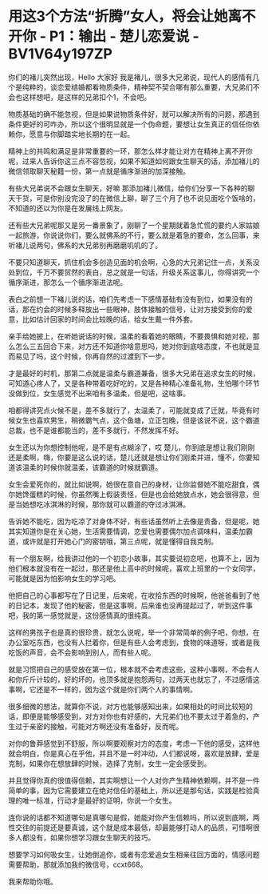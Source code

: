 # 用这3个方法“折腾”女人，将会让她离不开你 - P1：输出 - 楚儿恋爱说 - BV1V64y197ZP

你们的褚儿突然出现，Hello 大家好 我是褚儿，很多大兄弟说，现代人的感情有几个是纯粹的，谈恋爱结婚都看物质条件，精神契不契合哪有那么重要，大兄弟们不会也这样想吧，是这样的兄弟扣个1，不会吧。

物质基础的确不能忽视，但是如果说物质条件好，就可以解决所有的问题，那遇到条件更好的可咋办，所以这个很明显就是一个伪命题，要想让女生真正的信任你依赖你，愿意与你脚踏实地长期的在一起。

精神上的共鸣和满足是非常重要的一环，那怎么样才能让对方在精神上离不开你呢，过来人告诉你这三点不容忽视，如果不知道如何跟女生聊天的话，添加褚儿的微信领取聊天秘籍一份，第一点就是循序渐进的加深接触。

有些大兄弟说不会跟女生聊天，好嘛 那添加褚儿微信，给你们分享一下各种的聊天干货，可是你别没完没了的在微信上聊，聊了三个月了也不说见面吃个饭啥的，不知道的还以为你是在发展线上网友。

还有些大兄弟呢那又是另一番景象了，刚聊了一个星期就着急忙慌的要约人家姑娘一起旅游，你说说你们，要么就佛系的不行，要么就是着急的要命，怎么回事，来听褚儿说两句，佛系的大兄弟别再磨磨叽叽的了。

不要只知道聊天，抓住机会多创造见面的机会啊，心急的大兄弟记住一点，关系没处到位，千万不要贸然的表白，总之就是一句话，升级关系这事儿，你得讲究一个循序渐进，那怎么一个循序渐进法呢。

表白之前想一下褚儿说的话，咱们先考虑一下感情基础有没有到位，如果没有的话，那在约会的时候多释放出一些眼神，肢体接触的信号，让对方接受到你的爱意，比如估计回家的时间会比较晚的话，给女生戴一件外套。

亲手给她披上，在听她说话的时候，温柔的看着她的眼睛，不要畏惧和她对视，那么怎么三五回合下来，对方还不知道你啥意思吗，她对你到底啥态度，不也就是显而易见了吗，这个时候，你再自然的过渡到下一步。

才是最好的时机，那第二点就是温柔与霸道兼备，很多大兄弟在追求女生的时候，可知道心疼人了，又是各种带着吃好吃的，又是各种精心准备礼物，生怕哪个环节没做到位，女生感觉不出来咱有多温柔，但是吧，这啥事。

咱都得讲究点火候不是，差不多就行了，太温柔了，可能就变成了迁就，毕竟有时候女生也喜欢男生，稍微霸气点，这个鱼塘，立正包晚，但是该说不说，这个霸道总裁，也不是谁都能当的，差不多就行，不然发挥不好。

女生还以为你想控制他呢，是不是有点糊涂了，哎 楚儿，你到底是想让我们刚刚还是柔啊，嗨，你要是这么说的话，楚儿还就是想让你们刚柔并进，懂不，你要知道该温柔的时候你就温柔，该霸道的时候就霸道。

女生会爱死你的，就比如说啊，她很在意自己的身材，让你监督她不能吃甜食，偶尔她馋蛋糕的时候，你虽然嘴上假装责怪，但是也会给她放点水，她会很得意，但是当她想吃冰淇淋的时候，那你就可以霸道的夺过冰淇淋。

告诉她不能吃，因为吃凉了对身体不好，有些话虽然听上去像是责备，但是呢，她其实知道你是在关心她，生活需要情调，恋爱也需要偶尔加点调味料，温柔加霸道，或许就是打开她心门的密钥哦，第三点呢，就是懂得自我克制。

有一个朋友啊，给我讲过他的一个初恋小故事，其实要说初恋吧，也算不上，因为他们根本就没有在一起过，那还是他上高中的时候呢，喜欢上班里的一个女同学，可能就是因为怕影响女生的学习吧。

他把自己的心事都写在了日记里，后来呢，在收拾东西的时候啊，他爸爸看到了他的日记本，发现了他的秘密，但是这事啊，后来谁也没再提起过了，听到这件事吧，我的第一感觉就是，这份感情真的很纯真。

这样的男孩子也是真的很珍贵，就怎么说呢，举一个非常简单的例子吧，你想，在办公室吃东西，也没有人拦着你，但是有些人会考虑到，食物的味道呀，或者是我吃饭的声音，会不会影响到别人，而有些人呢。

就是习惯把自己的感受放在第一位，根本就不会考虑这些，这种小事啊，不会有人和你斤斤计较的，好的坏的，也顶多就是抱怨两句，过两天也就忘了，不过感情这事啊，它还是不一样的，因为这个就是你们两个人的事情啊。

很多细微的想法，就算你不说，对方也能够感知出来，如果相处的时间比较短的话，即便是能够感受到，对方对你也有好感的，大兄弟们也不要太过于着急的，产生过于亲密的接触，可能对方啊还没有准备好，反而呢。

对你的鲁莽感觉到不舒服，所以啊要观察对方的态度，考虑一下他的感受，这样他就会明白，你是真心在乎他，并且不是一时冲动，人们都说呀，喜欢是放肆，爱是克制，如果你在想放肆的时候，选择了克制，女生一定会感受到。

并且觉得你真的很值得信赖，其实啊想让一个人对你产生精神依赖啊，并不是一件简单的事，因为它需要建立在绝对信任的基础上，所以还是那句话，实践是检验真理的唯一标准，行动才是最好的证明，你说一个女生。

连你说的话都不知道哪句是真哪句是假，她能对你产生信赖吗，所以说到底啊，两性交往的前提还是要真诚，这个就是成本最低，却最能够打动人的品质，可惜啊很多人都没有，如果你想学习跟女生聊天的技巧。

想要学习如何吸女生，让她倒追你，或者有恋爱追女生相亲往回方面的，情感问题需要帮助，那就添加我的微信号，ccxt668。

我来帮助你哦。
